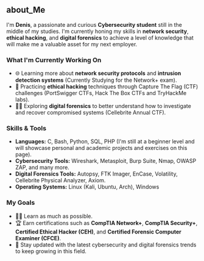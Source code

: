 ## about_Me

I'm **Denis**, a passionate and curious **Cybersecurity student** still in the middle of my studies. I'm currently honing my skills in **network security**, **ethical hacking**, and **digital forensics** to achieve a level of knowledge that will make me a valuable asset for my next employer.

### What I'm Currently Working On
- 🌐 Learning more about **network security protocols** and **intrusion detection systems** (Currently Studying for the Network+ exam).
- 🔐 Practicing **ethical hacking** techniques through Capture The Flag (CTF) challenges (PortSwigger CTFs, Hack The Box CTFs and TryHackMe labs).
- 🕵️‍♂️ Exploring **digital forensics** to better understand how to investigate and recover compromised systems (Cellebrite Annual CTF).

### Skills & Tools
- **Languages:** C, Bash, Python, SQL, PHP (I'm still at a beginner level and will showcase personal and academic projects and exercises on this page). 
- **Cybersecurity Tools:** Wireshark, Metasploit, Burp Suite, Nmap, OWASP ZAP, and many more.
- **Digital Forensics Tools:** Autopsy, FTK Imager, EnCase, Volatility, Cellebrite Physical Analyzer, Axiom.
- **Operating Systems:** Linux (Kali, Ubuntu, Arch), Windows

### My Goals
- 🧑‍💻 Learn as much as possible.
- 🏆 Earn certifications such as **CompTIA Network+**, **CompTIA Security+**, **Certified Ethical Hacker (CEH)**, and **Certified Forensic Computer Examiner (CFCE)**.
- 🌱 Stay updated with the latest cybersecurity and digital forensics trends to keep growing in this field.
